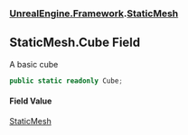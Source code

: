 ### [UnrealEngine.Framework](./UnrealEngine-Framework.md 'UnrealEngine.Framework').[StaticMesh](./UnrealEngine-Framework-StaticMesh.md 'UnrealEngine.Framework.StaticMesh')
## StaticMesh.Cube Field
A basic cube  
```csharp
public static readonly Cube;
```
#### Field Value
[StaticMesh](./UnrealEngine-Framework-StaticMesh.md 'UnrealEngine.Framework.StaticMesh')  

